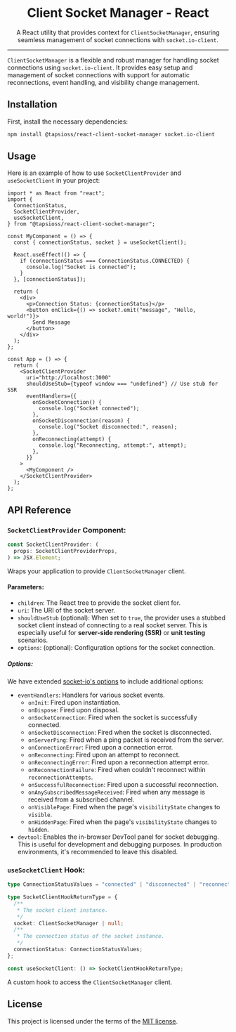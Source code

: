 <div align="center">

# Client Socket Manager - React

</div>

<div align="center">

A React utility that provides context for `ClientSocketManager`, ensuring seamless management of socket connections with `socket.io-client`.

</div>

<hr />

`ClientSocketManager` is a flexible and robust manager for handling socket connections using `socket.io-client`. It provides easy setup and management of socket connections with support for automatic reconnections, event handling, and visibility change management.

## Installation

First, install the necessary dependencies:

```sh
npm install @tapsioss/react-client-socket-manager socket.io-client
```

## Usage

Here is an example of how to use `SocketClientProvider` and `useSocketClient` in your project:

```tsx
import * as React from "react";
import {
  ConnectionStatus,
  SocketClientProvider,
  useSocketClient,
} from "@tapsioss/react-client-socket-manager";

const MyComponent = () => {
  const { connectionStatus, socket } = useSocketClient();

  React.useEffect(() => {
    if (connectionStatus === ConnectionStatus.CONNECTED) {
      console.log("Socket is connected");
    }
  }, [connectionStatus]);

  return (
    <div>
      <p>Connection Status: {connectionStatus}</p>
      <button onClick={() => socket?.emit("message", "Hello, world!")}>
        Send Message
      </button>
    </div>
  );
};

const App = () => {
  return (
    <SocketClientProvider
      uri="http://localhost:3000"
      shouldUseStub={typeof window === "undefined"} // Use stub for SSR
      eventHandlers={{
        onSocketConnection() {
          console.log("Socket connected");
        },
        onSocketDisconnection(reason) {
          console.log("Socket disconnected:", reason);
        },
        onReconnecting(attempt) {
          console.log("Reconnecting, attempt:", attempt);
        },
      }}
    >
      <MyComponent />
    </SocketClientProvider>
  );
};
```

## API Reference

### `SocketClientProvider` Component:

```ts
const SocketClientProvider: (
  props: SocketClientProviderProps,
) => JSX.Element;
```

Wraps your application to provide `ClientSocketManager` client.

#### Parameters:

- `children`: The React tree to provide the socket client for.
- `uri`: The URI of the socket server.
- `shouldUseStub` (optional): When set to `true`, the provider uses a stubbed socket client instead of connecting to a real socket server. This is especially useful for **server-side rendering (SSR)** or **unit testing** scenarios.
- `options`: (optional): Configuration options for the socket connection.

##### Options:

We have extended [socket-io's options](https://socket.io/docs/v4/client-options/) to include additional options:

- `eventHandlers`: Handlers for various socket events.
  - `onInit`: Fired upon instantiation.
  - `onDispose`: Fired upon disposal.
  - `onSocketConnection`: Fired when the socket is successfully connected.
  - `onSocketDisconnection`: Fired when the socket is disconnected.
  - `onServerPing`: Fired when a ping packet is received from the server.
  - `onConnectionError`: Fired upon a connection error.
  - `onReconnecting`: Fired upon an attempt to reconnect.
  - `onReconnectingError`: Fired upon a reconnection attempt error.
  - `onReconnectionFailure`: Fired when couldn't reconnect within `reconnectionAttempts`.
  - `onSuccessfulReconnection`: Fired upon a successful reconnection.
  - `onAnySubscribedMessageReceived`: Fired when any message is received from a subscribed channel.
  - `onVisiblePage`: Fired when the page's `visibilityState` changes to `visible`.
  - `onHiddenPage`: Fired when the page's `visibilityState` changes to `hidden`.
- `devtool`: Enables the in-browser DevTool panel for socket debugging. This is useful for development and debugging purposes. In production environments, it's recommended to leave this disabled.

### `useSocketClient` Hook:

```ts
type ConnectionStatusValues = "connected" | "disconnected" | "reconnecting";

type SocketClientHookReturnType = {
  /**
   * The socket client instance.
   */
  socket: ClientSocketManager | null;
  /**
   * The connection status of the socket instance.
   */
  connectionStatus: ConnectionStatusValues;
};

const useSocketClient: () => SocketClientHookReturnType;
```

A custom hook to access the `ClientSocketManager` client.

## License

This project is licensed under the terms of the [MIT license](https://github.com/Tap30/client-socket-manager/blob/main/packages/core/LICENSE).
